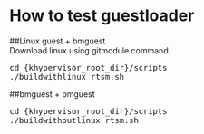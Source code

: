 # How to test guestloader

##Linux guest + bmguest<br>
Download linux using gitmodule command.
<pre>
cd {khypervisor_root_dir}/scripts
./buildwithlinux_rtsm.sh 
</pre>

##bmguest + bmguest
<pre>
cd {khypervisor_root_dir}/scripts
./buildwithoutlinux_rtsm.sh
</pre>

